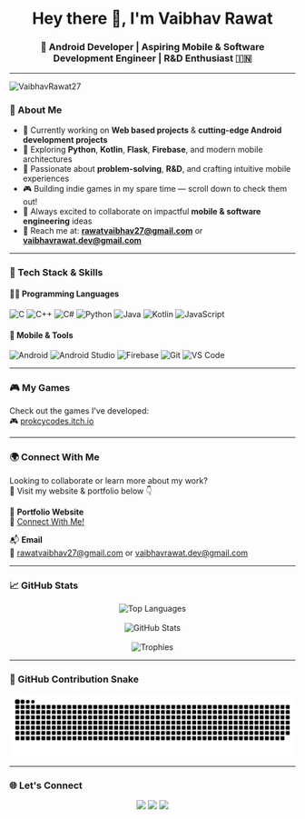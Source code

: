 <h1 align="center">Hey there 👋, I'm Vaibhav Rawat</h1>
<h3 align="center">📱 Android Developer | Aspiring Mobile & Software Development Engineer | R&D Enthusiast 🇮🇳</h3>

---

<p align="left"> <img src="https://komarev.com/ghpvc/?username=VaibhavRawat27&label=Profile%20views&color=0e75b6&style=flat" alt="VaibhavRawat27" /> </p>


### 🚀 About Me

- 🔭 Currently working on **Web based projects** & **cutting-edge Android development projects**
- 🌱 Exploring **Python**, **Kotlin**, **Flask**, **Firebase**, and modern mobile architectures
- 🧠 Passionate about **problem-solving**, **R&D**, and crafting intuitive mobile experiences
- 🎮 Building indie games in my spare time — scroll down to check them out!
- 🤝 Always excited to collaborate on impactful **mobile & software engineering** ideas
- 💌 Reach me at: **rawatvaibhav27@gmail.com** or **vaibhavrawat.dev@gmail.com**

---

### 💼 Tech Stack & Skills

#### 👨‍💻 Programming Languages
![C](https://img.shields.io/badge/-C-00599C?style=for-the-badge&logo=c&logoColor=white)
![C++](https://img.shields.io/badge/-C++-00599C?style=for-the-badge&logo=cplusplus&logoColor=white)
![C#](https://img.shields.io/badge/-C%23-239120?style=for-the-badge&logo=c-sharp&logoColor=white)
![Python](https://img.shields.io/badge/-Python-3776AB?style=for-the-badge&logo=python&logoColor=white)
![Java](https://img.shields.io/badge/-Java-007396?style=for-the-badge&logo=java&logoColor=white)
![Kotlin](https://img.shields.io/badge/-Kotlin-7F52FF?style=for-the-badge&logo=kotlin&logoColor=white)
![JavaScript](https://img.shields.io/badge/-JavaScript-F7DF1E?style=for-the-badge&logo=javascript&logoColor=black)

#### 📱 Mobile & Tools
![Android](https://img.shields.io/badge/-Android-3DDC84?style=for-the-badge&logo=android&logoColor=white)
![Android Studio](https://img.shields.io/badge/-Android%20Studio-3DDC84?style=for-the-badge&logo=androidstudio&logoColor=white)
![Firebase](https://img.shields.io/badge/-Firebase-FFCA28?style=for-the-badge&logo=firebase&logoColor=black)
![Git](https://img.shields.io/badge/-Git-F05032?style=for-the-badge&logo=git&logoColor=white)
![VS Code](https://img.shields.io/badge/-VS%20Code-007ACC?style=for-the-badge&logo=visualstudiocode&logoColor=white)

---

### 🎮 My Games

Check out the games I've developed:  
🎮 [prokcycodes.itch.io](https://vaibhavrawatdev.itch.io/)

---

### 🌍 Connect With Me

Looking to collaborate or learn more about my work?  
📡 Visit my website & portfolio below 👇

🚀 **Portfolio Website**  
🔗 [Connect With Me!](https://vaibhavrawat27.github.io/Portfolio/)

📬 **Email**  
📨 rawatvaibhav27@gmail.com or vaibhavrawat.dev@gmail.com

---

### 📈 GitHub Stats

<!--<h3 align="center">🌟 Stats</h3>-->

<div align="center">
  <img height="180em" src="https://github-readme-stats.vercel.app/api/top-langs/?username=VaibhavRawat27&layout=compact&theme=transparent" alt="Top Languages" />
  <br/><br/>
  <img height="180em" src="https://github-readme-stats.vercel.app/api?username=VaibhavRawat27&show_icons=true&locale=en&theme=highcontrast" alt="GitHub Stats" />
  <br/><br/>
  <!--<img height="180em" src="https://streak-stats.demolab.com?user=VaibhavRawat27&theme=highcontrast" alt="GitHub Streak Stats" />
  <br/><br/>-->
  <img src="https://github-profile-trophy.vercel.app/?username=VaibhavRawat27&theme=onedark&margin-w=10&no-frame=true" alt="Trophies" />
</div>

---

### 🐍 GitHub Contribution Snake

<picture>
  <source media="(prefers-color-scheme: dark)" srcset="https://raw.githubusercontent.com/platane/snk/output/github-contribution-grid-snake-dark.svg" />
  <source media="(prefers-color-scheme: light)" srcset="https://raw.githubusercontent.com/platane/snk/output/github-contribution-grid-snake.svg" />
  <img alt="github contribution grid snake animation" src="https://raw.githubusercontent.com/platane/snk/output/github-contribution-grid-snake.svg" />
</picture>

---

### 🌐 Let's Connect

<p align="center">
  <a href="mailto:rawatvaibhav27@gmail.com"><img src="https://img.shields.io/badge/-Gmail-D14836?style=for-the-badge&logo=gmail&logoColor=white" /></a>
  <a href="mailto:vaibhavrawat.dev@gmail.com"><img src="https://img.shields.io/badge/-Gmail-D14836?style=for-the-badge&logo=gmail&logoColor=white" /></a>
  <a href="https://vaibhavrawat27.github.io/my-website/"><img src="https://img.shields.io/badge/-Portfolio-000000?style=for-the-badge&logo=About.me&logoColor=white" /></a>
</p>
